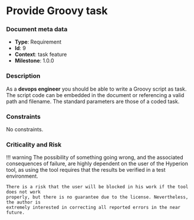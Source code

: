 # Provide Groovy task

### Document meta data
 - **Type**: Requirement
 - **Id**: 9
 - **Context**: task feature
 - **Milestone**: 1.0.0

### Description

As a **devops engineer** you should be able to write a Groovy script as task.
The script code can be embedded in the document or referencing
a valid path and filename. The standard parameters are those of a coded task.
  
### Constraints

No constraints.

### Criticality and Risk

!!! warning
    The possibility of something going wrong, and the associated consequences of failure,
    are highly dependent on the user of the Hyperion tool, as using the tool requires that
    the results be verified in a test environment.

    There is a risk that the user will be blocked in his work if the tool does not work
    properly, but there is no guarantee due to the license. Nevertheless, the author is
    extremely interested in correcting all reported errors in the near future.
